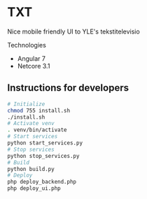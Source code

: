 # TXT

Nice mobile friendly UI to YLE's tekstitelevisio

Technologies

- Angular 7
- Netcore 3.1

## Instructions for developers

```bash
# Initialize
chmod 755 install.sh
./install.sh
# Activate venv
. venv/bin/activate
# Start services
python start_services.py
# Stop services
python stop_services.py
# Build
python build.py
# Deploy
php deploy_backend.php
php deploy_ui.php
```
